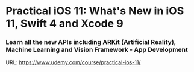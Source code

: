 # Practical iOS 11: What's New in iOS 11, Swift 4 and Xcode 9

### Learn all the new APIs including ARKit (Artificial Reality), Machine Learning and Vision Framework - App Development

URL: https://www.udemy.com/course/practical-ios-11/
